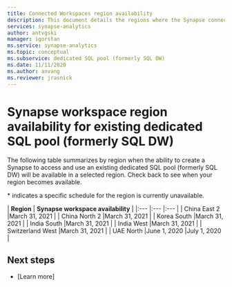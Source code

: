 ```yaml
---
title: Connected Workspaces region availability 
description: This document details the regions where the Synapse connected experience is not yet available.   
services: synapse-analytics
author: antvgski
manager: igorstan
ms.service: synapse-analytics
ms.topic: conceptual
ms.subservice: dedicated SQL pool (formerly SQL DW) 
ms.date: 11/11/2020
ms.author: anvang
ms.reviewer: jrasnick
---
```


# Synapse workspace region availability for existing dedicated SQL pool (formerly SQL DW)

The following table summarizes by region when the ability to create a Synapse to access and use an existing dedicated SQL pool (formerly SQL DW) will be available in a selected region. Check back to see when your region becomes available.

\* indicates a specific schedule for the region is currently unavailable.

| **Region** | **Synapse workspace availability** |
|:--- |:--- |:--- |
| China East 2 |March 31, 2021 |
| China North 2 |March 31, 2021 |
| Korea South |March 31, 2021 |
| India South |March 31, 2021 |
| India West |March 31, 2021 |
| Switzerland West |March 31, 2021 |
| UAE North |June 1, 2020 |July 1, 2020 |


## Next steps

- [Learn more]